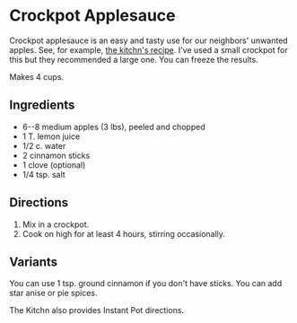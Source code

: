 [crockpot]: ../indices/crockpot.html

# Crockpot Applesauce

Crockpot applesauce is an easy and tasty use for our neighbors' unwanted apples.  See, for example, [the kitchn's recipe](http://www.thekitchn.com/how-to-make-applesauce-in-the-slow-cooker-223486).  I've used a small crockpot for this but they recommended a large one.  You can freeze the results.

Makes 4 cups.

## Ingredients

* 6--8 medium apples (3 lbs), peeled and chopped
* 1 T. lemon juice
* 1/2 c. water
* 2 cinnamon sticks
* 1 clove (optional)
* 1/4 tsp. salt

## Directions

1. Mix in a crockpot.
2. Cook on high for at least 4 hours, stirring occasionally.

## Variants

You can use 1 tsp. ground cinnamon if you don't have sticks.  You can add star anise or pie spices.

The Kitchn also provides Instant Pot directions.
